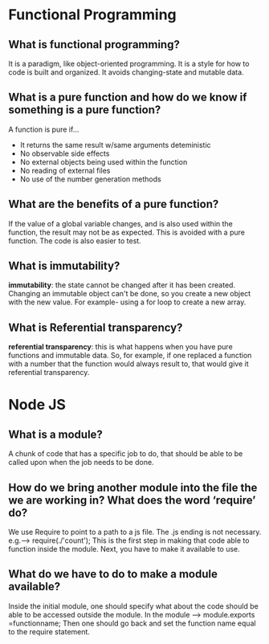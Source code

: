 # Functional Programming

## What is functional programming?
It is a paradigm, like object-oriented programming. It is a style for how to code is built and organized. It avoids changing-state and mutable data.

## What is a pure function and how do we know if something is a pure function?
A function is pure if...

- It returns the same result w/same arguments deteministic
- No observable side effects
- No external objects being used within the function
- No reading of external files
- No use of the number generation methods

## What are the benefits of a pure function?
If the value of a global variable changes, and is also used within the function, the result may not be as expected. This is avoided with a pure function. The code is also easier to test.

## What is immutability?
**immutability**: the state cannot be changed after it has been created. Changing an immutable object can't be done, so you create a new object with the new value. For example- using a for loop to create a new array.

## What is Referential transparency?
**referential transparency**: this is what happens when you have pure functions and immutable data. So, for example, if one replaced a function with a number that the function would always result to, that would give it referential transparency.

# Node JS
## What is a module?
A chunk of code that has a specific job to do, that should be able to be called upon when the job needs to be done.

## How do we bring another module into the file the we are working in? What does the word ‘require’ do?
We use Require to point to a path to a js file. The .js ending is not necessary. e.g.--> require(./'count'); This is the first step in making that code able to function inside the module. Next, you have to make it available to use.

## What do we have to do to make a module available?
Inside the initial module, one should specify what about the code should be able to be accessed outside the module. In the module --> module.exports =functionname; Then one should go back and set the function name equal to the require statement.